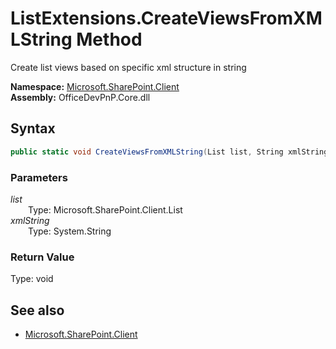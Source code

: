# ListExtensions.CreateViewsFromXMLString Method  
Create list views based on specific xml structure in string  

**Namespace:** [Microsoft.SharePoint.Client](Microsoft.SharePoint.Client.md)  
**Assembly:** OfficeDevPnP.Core.dll  
## Syntax
```C#
public static void CreateViewsFromXMLString(List list, String xmlString)
```
### Parameters
*list*  
&emsp;&emsp;Type: Microsoft.SharePoint.Client.List  
*xmlString*  
&emsp;&emsp;Type: System.String  
### Return Value
Type: void  

## See also
- [Microsoft.SharePoint.Client](Microsoft.SharePoint.Client.md)
